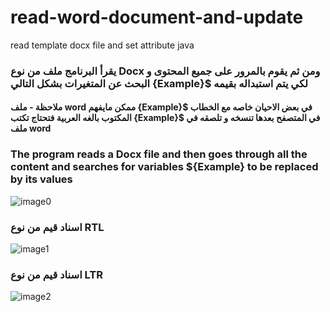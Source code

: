 # read-word-document-and-update
read template docx file and set attribute java

### يقرأ البرنامج ملف من نوع Docx ومن ثم يقوم بالمرور على جميع المحتوى و البحث عن المتغيرات بشكل التالي {Example}$ لكي يتم استبداله بقيمه 
#### ملاحظة - ملف word ممكن مايفهم {Example}$ في بعض الاحيان خاصه مع الخطاب المكتوب بالغه العربية  فتحتاج تكتب {Example}$ في المتصفح بعدها تنسخه و تلصقه في ملف word



### The program reads a Docx file and then goes through all the content and searches for variables ${Example} to be replaced by its values


![image0](https://user-images.githubusercontent.com/70335592/174295332-3acedc42-a76b-4f43-a3fe-43be1fde4ff5.png)

### اسناد قيم من نوع RTL
![image1](https://user-images.githubusercontent.com/70335592/174295344-fe7dfa06-80a5-4f6c-8287-e854e2d050a7.png)

### اسناد قيم من نوع LTR
![image2](https://user-images.githubusercontent.com/70335592/174295360-4d0dbe27-b709-4c8f-b28d-aa09451c77a0.png)

